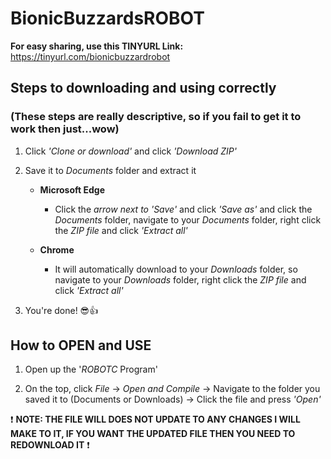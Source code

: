 # BionicBuzzardsROBOT
**For easy sharing, use this TINYURL Link:** https://tinyurl.com/bionicbuzzardrobot


## Steps to downloading and using correctly
### (These steps are really descriptive, so if you fail to get it to work then just...wow)
   1. Click *'Clone or download'* and click *'Download ZIP'*
   
   2. Save it to *Documents* folder and extract it
   
      - **Microsoft Edge**
        - Click the *arrow next to 'Save'* and click *'Save as'* and click the *Documents* folder, navigate to your *Documents* folder, right click the *ZIP file* and click *'Extract all'*
        
      - **Chrome**
        - It will automatically download to your *Downloads* folder, so navigate to your *Downloads* folder, right click the *ZIP file* and click *'Extract all'*

   3. You're done! :sunglasses::thumbsup:


## How to OPEN and USE
   1. Open up the '*ROBOTC* Program'
   
   2. On the top, click *File* -> *Open and Compile* -> Navigate to the folder you saved it to (Documents or Downloads) -> Click the file and press *'Open'*


:exclamation: **NOTE: THE FILE WILL DOES NOT UPDATE TO ANY CHANGES I WILL MAKE TO IT, IF YOU WANT THE UPDATED FILE THEN YOU NEED TO REDOWNLOAD IT** :exclamation:
